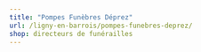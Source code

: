 ```yaml
---
title: "Pompes Funèbres Déprez"
url: /ligny-en-barrois/pompes-funebres-deprez/
shop: directeurs de funérailles
---
```


